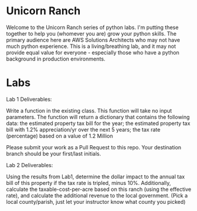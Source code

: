 # Unicorn Ranch

Welcome to the Unicorn Ranch series of python labs. I'm putting these together to help you (whomever you are) grow your python skills. The primary audience here are AWS Solutions Architects who may not have much python experience. This is a living/breathing lab, and it may not provide equal value for everyone - especially those who have a python background in production environments.


# Labs

Lab 1 Deliverables:

Write a function in the existing class. This function will take no input parameters. The function will return a dictionary that contains the following data: the estimated property tax bill for the year; the estimated property tax bill with 1.2% appreciation/yr over the next 5 years; the tax rate (percentage) based on a value of 1.2 Million

Please submit your work as a Pull Request to this repo. Your destination branch should be your first/last initials.

Lab 2 Deliverables:

Using the results from Lab1, determine the dollar impact to the annual tax bill of this property if the tax rate is tripled, minus 10%. Additionally, calculate the taxable-cost-per-acre based on this ranch (using the effective rate), and calculate the additional revenue to the local government. (Pick a local county/parish, just let your instructor know what county you picked)
